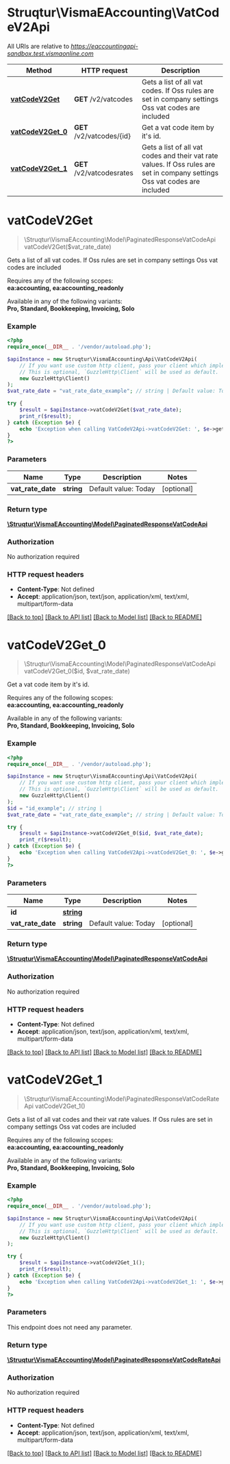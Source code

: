 # Struqtur\VismaEAccounting\VatCodeV2Api

All URIs are relative to *https://eaccountingapi-sandbox.test.vismaonline.com*

Method | HTTP request | Description
------------- | ------------- | -------------
[**vatCodeV2Get**](VatCodeV2Api.md#vatCodeV2Get) | **GET** /v2/vatcodes | Gets a list of all vat codes.   If Oss rules are set in company settings Oss vat codes are included
[**vatCodeV2Get_0**](VatCodeV2Api.md#vatCodeV2Get_0) | **GET** /v2/vatcodes/{id} | Get a vat code item by it&#39;s id.
[**vatCodeV2Get_1**](VatCodeV2Api.md#vatCodeV2Get_1) | **GET** /v2/vatcodesrates | Gets a list of all vat codes and their vat rate values.   If Oss rules are set in company settings Oss vat codes are included


# **vatCodeV2Get**
> \Struqtur\VismaEAccounting\Model\PaginatedResponseVatCodeApi vatCodeV2Get($vat_rate_date)

Gets a list of all vat codes.   If Oss rules are set in company settings Oss vat codes are included

<p>Requires any of the following scopes: <br><b>ea:accounting, ea:accounting_readonly</b></p><p>Available in any of the following variants: <br><b>Pro, Standard, Bookkeeping, Invoicing, Solo</b></p>

### Example
```php
<?php
require_once(__DIR__ . '/vendor/autoload.php');

$apiInstance = new Struqtur\VismaEAccounting\Api\VatCodeV2Api(
    // If you want use custom http client, pass your client which implements `GuzzleHttp\ClientInterface`.
    // This is optional, `GuzzleHttp\Client` will be used as default.
    new GuzzleHttp\Client()
);
$vat_rate_date = "vat_rate_date_example"; // string | Default value: Today

try {
    $result = $apiInstance->vatCodeV2Get($vat_rate_date);
    print_r($result);
} catch (Exception $e) {
    echo 'Exception when calling VatCodeV2Api->vatCodeV2Get: ', $e->getMessage(), PHP_EOL;
}
?>
```

### Parameters

Name | Type | Description  | Notes
------------- | ------------- | ------------- | -------------
 **vat_rate_date** | **string**| Default value: Today | [optional]

### Return type

[**\Struqtur\VismaEAccounting\Model\PaginatedResponseVatCodeApi**](../Model/PaginatedResponseVatCodeApi.md)

### Authorization

No authorization required

### HTTP request headers

 - **Content-Type**: Not defined
 - **Accept**: application/json, text/json, application/xml, text/xml, multipart/form-data

[[Back to top]](#) [[Back to API list]](../../README.md#documentation-for-api-endpoints) [[Back to Model list]](../../README.md#documentation-for-models) [[Back to README]](../../README.md)

# **vatCodeV2Get_0**
> \Struqtur\VismaEAccounting\Model\PaginatedResponseVatCodeApi vatCodeV2Get_0($id, $vat_rate_date)

Get a vat code item by it's id.

<p>Requires any of the following scopes: <br><b>ea:accounting, ea:accounting_readonly</b></p><p>Available in any of the following variants: <br><b>Pro, Standard, Bookkeeping, Invoicing, Solo</b></p>

### Example
```php
<?php
require_once(__DIR__ . '/vendor/autoload.php');

$apiInstance = new Struqtur\VismaEAccounting\Api\VatCodeV2Api(
    // If you want use custom http client, pass your client which implements `GuzzleHttp\ClientInterface`.
    // This is optional, `GuzzleHttp\Client` will be used as default.
    new GuzzleHttp\Client()
);
$id = "id_example"; // string | 
$vat_rate_date = "vat_rate_date_example"; // string | Default value: Today

try {
    $result = $apiInstance->vatCodeV2Get_0($id, $vat_rate_date);
    print_r($result);
} catch (Exception $e) {
    echo 'Exception when calling VatCodeV2Api->vatCodeV2Get_0: ', $e->getMessage(), PHP_EOL;
}
?>
```

### Parameters

Name | Type | Description  | Notes
------------- | ------------- | ------------- | -------------
 **id** | [**string**](../Model/.md)|  |
 **vat_rate_date** | **string**| Default value: Today | [optional]

### Return type

[**\Struqtur\VismaEAccounting\Model\PaginatedResponseVatCodeApi**](../Model/PaginatedResponseVatCodeApi.md)

### Authorization

No authorization required

### HTTP request headers

 - **Content-Type**: Not defined
 - **Accept**: application/json, text/json, application/xml, text/xml, multipart/form-data

[[Back to top]](#) [[Back to API list]](../../README.md#documentation-for-api-endpoints) [[Back to Model list]](../../README.md#documentation-for-models) [[Back to README]](../../README.md)

# **vatCodeV2Get_1**
> \Struqtur\VismaEAccounting\Model\PaginatedResponseVatCodeRateApi vatCodeV2Get_1()

Gets a list of all vat codes and their vat rate values.   If Oss rules are set in company settings Oss vat codes are included

<p>Requires any of the following scopes: <br><b>ea:accounting, ea:accounting_readonly</b></p><p>Available in any of the following variants: <br><b>Pro, Standard, Bookkeeping, Invoicing, Solo</b></p>

### Example
```php
<?php
require_once(__DIR__ . '/vendor/autoload.php');

$apiInstance = new Struqtur\VismaEAccounting\Api\VatCodeV2Api(
    // If you want use custom http client, pass your client which implements `GuzzleHttp\ClientInterface`.
    // This is optional, `GuzzleHttp\Client` will be used as default.
    new GuzzleHttp\Client()
);

try {
    $result = $apiInstance->vatCodeV2Get_1();
    print_r($result);
} catch (Exception $e) {
    echo 'Exception when calling VatCodeV2Api->vatCodeV2Get_1: ', $e->getMessage(), PHP_EOL;
}
?>
```

### Parameters
This endpoint does not need any parameter.

### Return type

[**\Struqtur\VismaEAccounting\Model\PaginatedResponseVatCodeRateApi**](../Model/PaginatedResponseVatCodeRateApi.md)

### Authorization

No authorization required

### HTTP request headers

 - **Content-Type**: Not defined
 - **Accept**: application/json, text/json, application/xml, text/xml, multipart/form-data

[[Back to top]](#) [[Back to API list]](../../README.md#documentation-for-api-endpoints) [[Back to Model list]](../../README.md#documentation-for-models) [[Back to README]](../../README.md)


